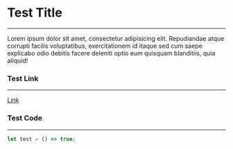 # Test Title

---

Lorem ipsum dolor sit amet, consectetur adipisicing elit. Repudiandae atque corrupti facilis voluptatibus, exercitationem id itaque sed cum saepe explicabo odio debitis facere deleniti optio eum quisquam blanditiis, quia aliquid!

### Test Link

---

[Link](https://www.google.com/)

### Test Code

---

```javascript
let test = () => true;
```
